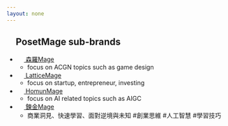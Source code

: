 ```yaml
---
layout: none
---
```


<h2><img src="https://posetmage.com/Images/Icon/PosetMage_t.webp" Height="16" /> PosetMage sub-brands</h2>
<ul>
  <li><a href="https://shinra.posetmage.com/"><img src="https://posetmage.com/Images/Icon/ShinraMage_t.webp" Height="16" /> 森羅Mage</a>
    <ul>
      <li>focus on ACGN topics such as game design</li>
    </ul>
  </li>

  <li><a href="https://lattice.posetmage.com"><img src="https://posetmage.com/Images/Icon/LatticeMage_t.webp" Height="16" /> LatticeMage</a>
    <ul>
      <li>focus on startup, entrepreneur, investing</li>
    </ul>
  </li>

  <li><a href="https://homum.posetmage.com"><img src="https://posetmage.com/Images/Icon/HomunMage_t.webp" Height="16" /> HomunMage</a>
    <ul>
      <li>focus on AI related topics such as AIGC</li>
    </ul>
  </li>

  <li><a href="https://alchemy.posetmage.com"><img src="https://posetmage.com/Images/Icon/AlchemyMage_t.webp" Height="16" /> 鍊金Mage</a>
    <ul>
      <li>商業洞見、快速學習、面對逆境與未知 #創業思維 #人工智慧 #學習技巧</li>
    </ul>
  </li>
  
</ul>
